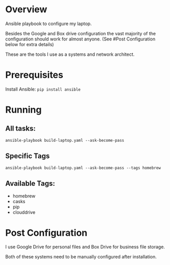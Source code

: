 # Overview

Ansible playbook to configure my laptop.

Besides the Google and Box drive configuration the vast majority of the configuration should work for almost anyone.  (See #Post Configuration below for extra details)

These are the tools I use as a systems and network architect.


# Prerequisites

Install Ansible: `pip install ansible`

# Running

## All tasks:
`ansible-playbook build-laptop.yaml --ask-become-pass`

## Specific Tags
`ansible-playbook build-laptop.yaml --ask-become-pass --tags homebrew`

## Available Tags:
* homebrew
* casks
* pip
* clouddrive

# Post Configuration

I use Google Drive for personal files and Box Drive for business file storage.

Both of these systems need to be manually configured after installation.
